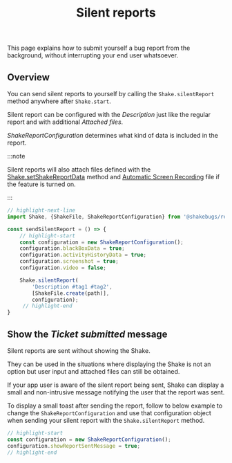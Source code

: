 ﻿---
id: silent-reports
title: Silent reports
---
This page explains how to submit yourself a bug report from the background, without interrupting your end user whatsoever.

## Overview
You can send silent reports to yourself by calling the `Shake.silentReport` method anywhere after `Shake.start`.

Silent report can be configured with the *Description* just like the regular report and with additional *Attached files*.

*ShakeReportConfiguration* determines what kind of data is included in the report.

:::note

Silent reports will also attach files defined with the [Shake.setShakeReportData](react/configuration-and-data/attachments.md) method and [Automatic Screen Recording](react/configuration-and-data/automatic-screen-recording.md) file if the feature is turned on.

:::

```javascript title="App.js"
// highlight-next-line
import Shake, {ShakeFile, ShakeReportConfiguration} from '@shakebugs/react-native-shake';

const sendSilentReport = () => {
    // highlight-start
    const configuration = new ShakeReportConfiguration();
    configuration.blackBoxData = true;
    configuration.activityHistoryData = true;
    configuration.screenshot = true;
    configuration.video = false;

    Shake.silentReport(
        'Description #tag1 #tag2', 
        [ShakeFile.create(path)],
        configuration);
     // highlight-end
}
```

## Show the *Ticket submitted* message

Silent reports are sent without showing the Shake.

They can be used in the situations where displaying the Shake is not an option but user input and attached files can still be obtained.

If your app user is aware of the silent report being sent, Shake can display a small and non-intrusive message notifying the user that the report was sent.

To display a small toast after sending the report, follow to below example to change the `ShakeReportConfiguration` and use that configuration object when 
sending your silent report with the `Shake.silentReport` method.

```javascript title="App.js"
// highlight-start
const configuration = new ShakeReportConfiguration();
configuration.showReportSentMessage = true;
// highlight-end
```
